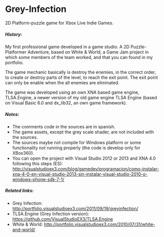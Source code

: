 # Grey-Infection
2D Platform-puzzle game for Xbox Live Indie Games.

##### History:
My first professional game developed in a game studio. A 2D Puzzle-Platformer Adventure, based on White & World, a Game Jam project in which some members of the team worked, and that you can found in my portfolio.

The game mechanic basically is destroy the enemies, in the correct order, to create or destroy parts of the level, to reach the exit point. The exit point can only be enable when the all enemies are eliminated.

The game was developed using an own XNA based game engine, TLSA.Engine, a newer version of my old game engine TLSA Engine (based on Visual Basic 6.0 and dx_lib32, an own game framework).

##### Notes:
* The comments code in the sources are in spanish.
* The game assets, except the grey scale shader, are not included with the sources.
* The sources maybe not compile for Windows platform or some functionality not running properly (the code is develop only for XBox360).
* You can open the project with Visual Studio 2012 or 2013 and XNA 4.0 following this steps (ES): http://visualstudioex3.com/blog/gamedev/programacion/como-instalar-xna-4-0-en-visual-studio-2013-sin-instalar-visual-studio-2010-o-windows-phone-sdk-7-1/

##### Related links:
* Grey Infection: http://portfolio.visualstudioex3.com/2011/09/19/greyinfection/
* TLSA.Engine (Grey Infection version): https://github.com/VisualStudioEX3/TLSA.Engine
* White & World: http://portfolio.visualstudioex3.com/2010/07/31/white-and-world/
